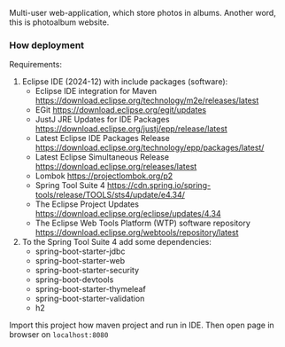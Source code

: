 Multi-user web-application, which store photos in albums. Another word, this is photoalbum website.

### How deployment
Requirements:
1. Eclipse IDE (2024-12) with include packages (software):
   - Eclipse IDE integration for Maven	https://download.eclipse.org/technology/m2e/releases/latest	
   - EGit	https://download.eclipse.org/egit/updates	
   - JustJ JRE Updates for IDE Packages	https://download.eclipse.org/justj/epp/release/latest	
   - Latest Eclipse IDE Packages Release	https://download.eclipse.org/technology/epp/packages/latest/
   - Latest Eclipse Simultaneous Release	https://download.eclipse.org/releases/latest	
   - Lombok	https://projectlombok.org/p2	
   - Spring Tool Suite 4	https://cdn.spring.io/spring-tools/release/TOOLS/sts4/update/e4.34/	
   - The Eclipse Project Updates	https://download.eclipse.org/eclipse/updates/4.34	
   - The Eclipse Web Tools Platform (WTP) software repository	https://download.eclipse.org/webtools/repository/latest
2. To the Spring Tool Suite 4 add some dependencies:
   - spring-boot-starter-jdbc
   - spring-boot-starter-web
   - spring-boot-starter-security
   - spring-boot-devtools
   - spring-boot-starter-thymeleaf
   - spring-boot-starter-validation
   - h2

Import this project how maven project and run in IDE. Then open page in browser on `localhost:8080` 
